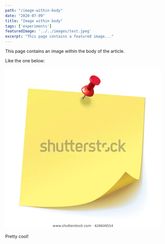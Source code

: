 ```yaml
---
path: "/image-within-body"
date: "2020-07-09"
title: "Image within body"
tags: ['experiments']
featuredImage: '../../images/test.jpeg'
excerpt: "This page contains a featured image..."
---
```


This page contains an image within the body of the article.

Like the one below:

![Hello world](./post-it.jpg)

Pretty cool!